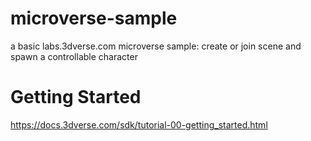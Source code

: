 # microverse-sample
a basic labs.3dverse.com microverse sample: create or join scene and spawn a controllable character

# Getting Started
https://docs.3dverse.com/sdk/tutorial-00-getting_started.html
